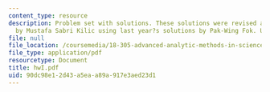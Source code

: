 ```yaml
---
content_type: resource
description: Problem set with solutions. These solutions were revised and extended
  by Mustafa Sabri Kilic using last year?s solutions by Pak-Wing Fok. Used with permission.
file: null
file_location: /coursemedia/18-305-advanced-analytic-methods-in-science-and-engineering-fall-2004/90dc98e12d43a5eaa89a917e3aed23d1_hwI.pdf
file_type: application/pdf
resourcetype: Document
title: hwI.pdf
uid: 90dc98e1-2d43-a5ea-a89a-917e3aed23d1
---
```

